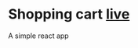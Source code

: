 # Shopping cart [live](https://shopping-cart-apztx0v3v-eshwars-projects-a18447bc.vercel.app/)

A simple react app 
